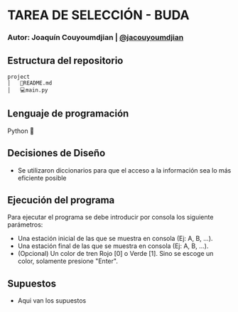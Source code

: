 # TAREA DE SELECCIÓN - BUDA

### Autor: Joaquín Couyoumdjian | [@jacouyoumdjian](https://www.github.com/jacouyoumdjian)

## Estructura del repositorio

```
project
│   📑README.md
│   💻main.py

```

## Lenguaje de programación

Python :snake:

## Decisiones de Diseño

- Se utilizaron diccionarios para que el acceso a la información sea lo más eficiente posible

## Ejecución del programa

Para ejecutar el programa se debe introducir por consola los siguiente parámetros:

- Una estación inicial de las que se muestra en consola (Ej: A, B, ...).
- Una estación final de las que se muestra en consola (Ej: A, B, ...).
- (Opcional) Un color de tren Rojo [0] o Verde [1]. Sino se escoge un color, solamente presione "Enter".

## Supuestos

- Aqui van los supuestos
